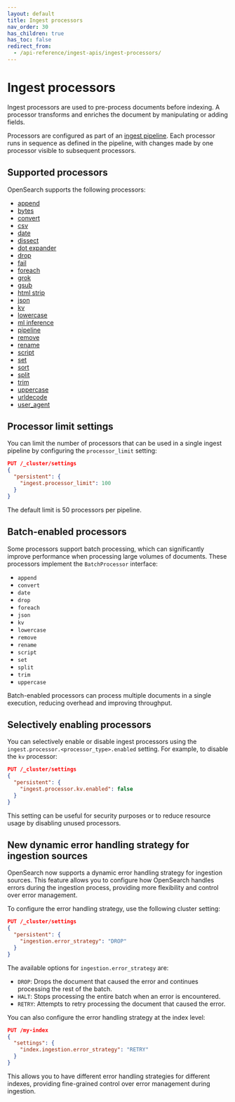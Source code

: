 ```yaml
---
layout: default
title: Ingest processors
nav_order: 30
has_children: true
has_toc: false
redirect_from:
  - /api-reference/ingest-apis/ingest-processors/
---
```

# Ingest processors

Ingest processors are used to pre-process documents before indexing. A processor transforms and enriches the document by manipulating or adding fields.

Processors are configured as part of an [ingest pipeline]({{site.url}}{{site.baseurl}}/api-reference/ingest-apis/create-update-ingest/). Each processor runs in sequence as defined in the pipeline, with changes made by one processor visible to subsequent processors.

## Supported processors

OpenSearch supports the following processors:

- [append]({{site.url}}{{site.baseurl}}/ingest-pipelines/processors/append/)
- [bytes]({{site.url}}{{site.baseurl}}/ingest-pipelines/processors/bytes/)
- [convert]({{site.url}}{{site.baseurl}}/ingest-pipelines/processors/convert/)
- [csv]({{site.url}}{{site.baseurl}}/ingest-pipelines/processors/csv/)
- [date]({{site.url}}{{site.baseurl}}/ingest-pipelines/processors/date/)
- [dissect]({{site.url}}{{site.baseurl}}/ingest-pipelines/processors/dissect/)
- [dot expander]({{site.url}}{{site.baseurl}}/ingest-pipelines/processors/dot-expander/)
- [drop]({{site.url}}{{site.baseurl}}/ingest-pipelines/processors/drop/)
- [fail]({{site.url}}{{site.baseurl}}/ingest-pipelines/processors/fail/)
- [foreach]({{site.url}}{{site.baseurl}}/ingest-pipelines/processors/foreach/)
- [grok]({{site.url}}{{site.baseurl}}/ingest-pipelines/processors/grok/)
- [gsub]({{site.url}}{{site.baseurl}}/ingest-pipelines/processors/gsub/)
- [html strip]({{site.url}}{{site.baseurl}}/ingest-pipelines/processors/html-strip/)
- [json]({{site.url}}{{site.baseurl}}/ingest-pipelines/processors/json/)
- [kv]({{site.url}}{{site.baseurl}}/ingest-pipelines/processors/kv/)
- [lowercase]({{site.url}}{{site.baseurl}}/ingest-pipelines/processors/lowercase/)
- [ml inference]({{site.url}}{{site.baseurl}}/ingest-pipelines/processors/ml-inference/)
- [pipeline]({{site.url}}{{site.baseurl}}/ingest-pipelines/processors/pipeline/)
- [remove]({{site.url}}{{site.baseurl}}/ingest-pipelines/processors/remove/)
- [rename]({{site.url}}{{site.baseurl}}/ingest-pipelines/processors/rename/)
- [script]({{site.url}}{{site.baseurl}}/ingest-pipelines/processors/script/)
- [set]({{site.url}}{{site.baseurl}}/ingest-pipelines/processors/set/)
- [sort]({{site.url}}{{site.baseurl}}/ingest-pipelines/processors/sort/)
- [split]({{site.url}}{{site.baseurl}}/ingest-pipelines/processors/split/)
- [trim]({{site.url}}{{site.baseurl}}/ingest-pipelines/processors/trim/)
- [uppercase]({{site.url}}{{site.baseurl}}/ingest-pipelines/processors/uppercase/)
- [urldecode]({{site.url}}{{site.baseurl}}/ingest-pipelines/processors/urldecode/)
- [user_agent]({{site.url}}{{site.baseurl}}/ingest-pipelines/processors/user-agent/)

## Processor limit settings

You can limit the number of processors that can be used in a single ingest pipeline by configuring the `processor_limit` setting:

```json
PUT /_cluster/settings
{
  "persistent": {
    "ingest.processor_limit": 100
  }
}
```

The default limit is 50 processors per pipeline.

## Batch-enabled processors

Some processors support batch processing, which can significantly improve performance when processing large volumes of documents. These processors implement the `BatchProcessor` interface:

- `append`
- `convert`
- `date`
- `drop`
- `foreach`
- `json`
- `kv`
- `lowercase`
- `remove`
- `rename`
- `script`
- `set`
- `split`
- `trim`
- `uppercase`

Batch-enabled processors can process multiple documents in a single execution, reducing overhead and improving throughput.

## Selectively enabling processors

You can selectively enable or disable ingest processors using the `ingest.processor.<processor_type>.enabled` setting. For example, to disable the `kv` processor:

```json
PUT /_cluster/settings
{
  "persistent": {
    "ingest.processor.kv.enabled": false
  }
}
```

This setting can be useful for security purposes or to reduce resource usage by disabling unused processors.

## New dynamic error handling strategy for ingestion sources

OpenSearch now supports a dynamic error handling strategy for ingestion sources. This feature allows you to configure how OpenSearch handles errors during the ingestion process, providing more flexibility and control over error management.

To configure the error handling strategy, use the following cluster setting:

```json
PUT /_cluster/settings
{
  "persistent": {
    "ingestion.error_strategy": "DROP"
  }
}
```

The available options for `ingestion.error_strategy` are:

- `DROP`: Drops the document that caused the error and continues processing the rest of the batch.
- `HALT`: Stops processing the entire batch when an error is encountered.
- `RETRY`: Attempts to retry processing the document that caused the error.

You can also configure the error handling strategy at the index level:

```json
PUT /my-index
{
  "settings": {
    "index.ingestion.error_strategy": "RETRY"
  }
}
```

This allows you to have different error handling strategies for different indexes, providing fine-grained control over error management during ingestion.

